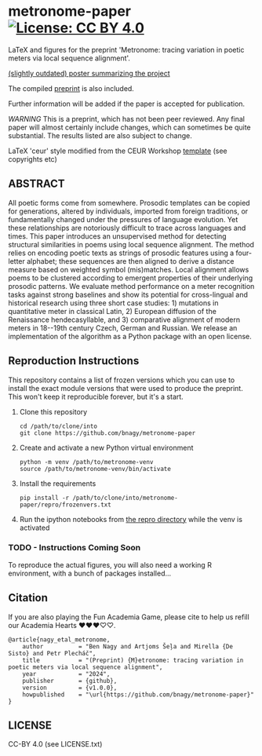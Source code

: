 # metronome-paper [![License: CC BY 4.0](https://img.shields.io/badge/License-CC%20BY%204.0-lightgrey.svg)](https://creativecommons.org/licenses/by/4.0/) 

LaTeX and figures for the preprint 'Metronome: tracing variation in poetic meters via local sequence alignment'.

[(slightly outdated) poster summarizing the project](poster/metronome_poster.pdf "The Poster")

The compiled [preprint](paper/metronome.pdf) is also included.

Further information will be added if the paper is accepted
for publication.

*WARNING* This is a preprint, which has not been peer reviewed. Any final paper
will almost certainly include changes, which can sometimes be quite substantial.
The results listed are also subject to change. 

LaTeX 'ceur' style modified from the CEUR Workshop [template](paper/ceurart.cls)
(see copyrights etc)

## ABSTRACT

All poetic forms come from somewhere. Prosodic templates can be copied for
generations, altered by individuals, imported from foreign traditions, or
fundamentally changed under the pressures of language evolution. Yet these
relationships are notoriously difficult to trace across languages and times.
This paper introduces an unsupervised method for detecting structural
similarities in poems using local sequence alignment. The method relies on
encoding poetic texts as strings of prosodic features using a four-letter
alphabet; these sequences are then aligned to derive a distance measure based on
weighted symbol (mis)matches. Local alignment allows poems to be clustered
according to emergent properties of their underlying prosodic patterns. We
evaluate method performance on a meter recognition tasks against strong
baselines and show its potential for cross-lingual and historical research using
three short case studies: 1) mutations in quantitative meter in classical Latin,
2) European diffusion of the Renaissance hendecasyllable, and  3) comparative
alignment of modern meters in 18--19th century Czech, German and Russian. We
release an implementation of the algorithm as a Python package with an open
license.

## Reproduction Instructions

This repository contains a list of frozen versions which you can use to install 
the exact module versions that were used to produce the preprint. This won't 
keep it reproducible forever, but it's a start.

1. Clone this repository
    ```
    cd /path/to/clone/into
    git clone https://github.com/bnagy/metronome-paper
    ```
2. Create and activate a new Python virtual environment
    ```
    python -m venv /path/to/metronome-venv
    source /path/to/metronome-venv/bin/activate
    ```
3. Install the requirements
    ```
    pip install -r /path/to/clone/into/metronome-paper/repro/frozenvers.txt
    ```
4. Run the ipython notebooks from [the repro directory](/repro) while the venv is activated

### TODO - Instructions Coming Soon

To reproduce the actual figures, you will also need a working R environment, with a bunch of packages installed...

## Citation

If you are also playing the Fun Academia Game, please cite to help us refill our Academia
Hearts ❤️❤️❤️♡♡. 

```
@article{nagy_etal_metronome,
    author          = "Ben Nagy and Artjoms Šeļa and Mirella {De Sisto} and Petr Plecháč",
    title           = "(Preprint) {M}etronome: tracing variation in poetic meters via local sequence alignment",
    year            = "2024",
    publisher       = {github},
    version         = {v1.0.0},
    howpublished    = "\url{https://github.com/bnagy/metronome-paper}"
}
```

## LICENSE

CC-BY 4.0 (see LICENSE.txt)

